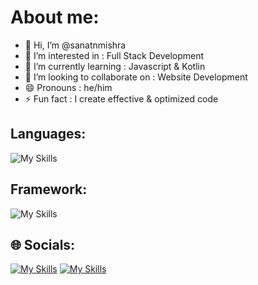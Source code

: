 # About me:
- 👋 Hi, I’m @sanatnmishra
- 👀 I’m interested in : Full Stack Development
- 🌱 I’m currently learning : Javascript & Kotlin
- 💞️ I’m looking to collaborate on : Website Development
- 😄 Pronouns : he/him
- ⚡ Fun fact : I create effective & optimized code

## Languages:

![My Skills](https://skillicons.dev/icons?i=java,kotlin,cpp,python,c,html)

## Framework:

![My Skills](https://skillicons.dev/icons?i=flutter,django)

## 🌐 Socials:
[![My Skills](https://skillicons.dev/icons?i=twitter)](https://x.com/SanatanMis44597) [![My Skills](https://skillicons.dev/icons?i=linkedin)](https://www.linkedin.com/in/sanatan-mishra-735b81262/)




